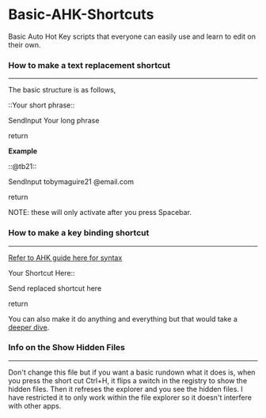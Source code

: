 # Basic-AHK-Shortcuts
Basic Auto Hot Key scripts that everyone can easily use and learn to edit on their own.

### How to make a text replacement shortcut
---
The basic structure is as follows,

::Your short phrase::

SendInput Your long phrase

return

**Example**

::@tb21::

SendInput tobymaguire21 @email.com

return

NOTE: these will only activate after you press Spacebar.

### How to make a key binding shortcut
---
[Refer to AHK guide here for syntax](https://www.autohotkey.com/docs/KeyList.htm)

Your Shortcut Here::

Send replaced shortcut here

return

You can also make it do anything and everything but that would take a [deeper dive](https://www.autohotkey.com/docs/AutoHotkey.htm).

### Info on the Show Hidden Files
---
Don't change this file but if you want a basic rundown what it does is, when you press the short cut Ctrl+H, it flips a switch in the registry to show the hidden files.
Then it refreses the explorer and you see the hidden files. I have restricted it to only work within the file explorer so it doesn't interfere with other apps.
